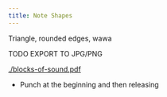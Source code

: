 ```yaml
---
title: Note Shapes
---
```

Triangle, rounded edges, wawa

TODO EXPORT TO JPG/PNG

[./blocks-of-sound.pdf](./blocks-of-sound.pdf)

- Punch at the beginning and then releasing
